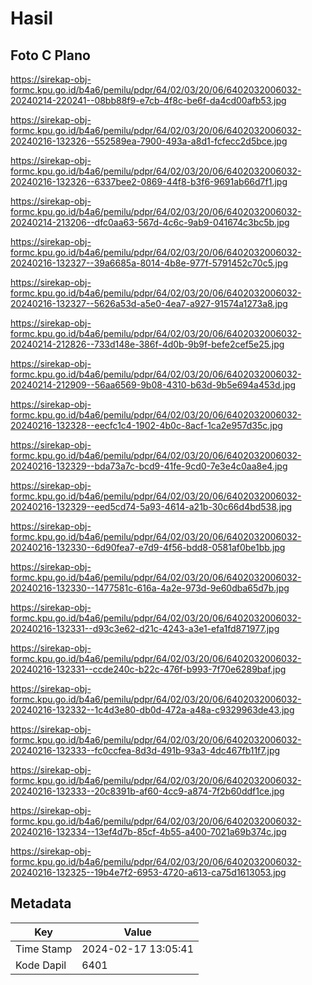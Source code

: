 # Hasil

## Foto C Plano

https://sirekap-obj-formc.kpu.go.id/b4a6/pemilu/pdpr/64/02/03/20/06/6402032006032-20240214-220241--08bb88f9-e7cb-4f8c-be6f-da4cd00afb53.jpg

https://sirekap-obj-formc.kpu.go.id/b4a6/pemilu/pdpr/64/02/03/20/06/6402032006032-20240216-132326--552589ea-7900-493a-a8d1-fcfecc2d5bce.jpg

https://sirekap-obj-formc.kpu.go.id/b4a6/pemilu/pdpr/64/02/03/20/06/6402032006032-20240216-132326--6337bee2-0869-44f8-b3f6-9691ab66d7f1.jpg

https://sirekap-obj-formc.kpu.go.id/b4a6/pemilu/pdpr/64/02/03/20/06/6402032006032-20240214-213206--dfc0aa63-567d-4c6c-9ab9-041674c3bc5b.jpg

https://sirekap-obj-formc.kpu.go.id/b4a6/pemilu/pdpr/64/02/03/20/06/6402032006032-20240216-132327--39a6685a-8014-4b8e-977f-5791452c70c5.jpg

https://sirekap-obj-formc.kpu.go.id/b4a6/pemilu/pdpr/64/02/03/20/06/6402032006032-20240216-132327--5626a53d-a5e0-4ea7-a927-91574a1273a8.jpg

https://sirekap-obj-formc.kpu.go.id/b4a6/pemilu/pdpr/64/02/03/20/06/6402032006032-20240214-212826--733d148e-386f-4d0b-9b9f-befe2cef5e25.jpg

https://sirekap-obj-formc.kpu.go.id/b4a6/pemilu/pdpr/64/02/03/20/06/6402032006032-20240214-212909--56aa6569-9b08-4310-b63d-9b5e694a453d.jpg

https://sirekap-obj-formc.kpu.go.id/b4a6/pemilu/pdpr/64/02/03/20/06/6402032006032-20240216-132328--eecfc1c4-1902-4b0c-8acf-1ca2e957d35c.jpg

https://sirekap-obj-formc.kpu.go.id/b4a6/pemilu/pdpr/64/02/03/20/06/6402032006032-20240216-132329--bda73a7c-bcd9-41fe-9cd0-7e3e4c0aa8e4.jpg

https://sirekap-obj-formc.kpu.go.id/b4a6/pemilu/pdpr/64/02/03/20/06/6402032006032-20240216-132329--eed5cd74-5a93-4614-a21b-30c66d4bd538.jpg

https://sirekap-obj-formc.kpu.go.id/b4a6/pemilu/pdpr/64/02/03/20/06/6402032006032-20240216-132330--6d90fea7-e7d9-4f56-bdd8-0581af0be1bb.jpg

https://sirekap-obj-formc.kpu.go.id/b4a6/pemilu/pdpr/64/02/03/20/06/6402032006032-20240216-132330--1477581c-616a-4a2e-973d-9e60dba65d7b.jpg

https://sirekap-obj-formc.kpu.go.id/b4a6/pemilu/pdpr/64/02/03/20/06/6402032006032-20240216-132331--d93c3e62-d21c-4243-a3e1-efa1fd871977.jpg

https://sirekap-obj-formc.kpu.go.id/b4a6/pemilu/pdpr/64/02/03/20/06/6402032006032-20240216-132331--ccde240c-b22c-476f-b993-7f70e6289baf.jpg

https://sirekap-obj-formc.kpu.go.id/b4a6/pemilu/pdpr/64/02/03/20/06/6402032006032-20240216-132332--1c4d3e80-db0d-472a-a48a-c9329963de43.jpg

https://sirekap-obj-formc.kpu.go.id/b4a6/pemilu/pdpr/64/02/03/20/06/6402032006032-20240216-132333--fc0ccfea-8d3d-491b-93a3-4dc467fb11f7.jpg

https://sirekap-obj-formc.kpu.go.id/b4a6/pemilu/pdpr/64/02/03/20/06/6402032006032-20240216-132333--20c8391b-af60-4cc9-a874-7f2b60ddf1ce.jpg

https://sirekap-obj-formc.kpu.go.id/b4a6/pemilu/pdpr/64/02/03/20/06/6402032006032-20240216-132334--13ef4d7b-85cf-4b55-a400-7021a69b374c.jpg

https://sirekap-obj-formc.kpu.go.id/b4a6/pemilu/pdpr/64/02/03/20/06/6402032006032-20240216-132325--19b4e7f2-6953-4720-a613-ca75d1613053.jpg


## Metadata

| Key        | Value               |
| ---------- | ------------------- |
| Time Stamp | 2024-02-17 13:05:41 |
| Kode Dapil | 6401                |



